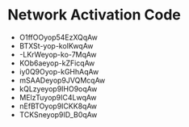 # Network Activation Code
* O1ffOOyop54EzXQqAw
* BTXSt-yop-koIKwqAw
* -LKrWeyop-ko-7MqAw
* KOb6aeyop-kZFicqAw
* iy0Q9Oyop-kGHhAqAw
* mSAADeyop9JVQMcqAw
* kQLzyeyop9IHO9oqAw
* MElzTuyop9IC4LwqAw
* nEfBTOyop9ICKK8qAw
* TCKSneyop9ID_B0qAw